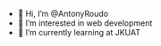 - 👋 Hi, I’m @AntonyRoudo
- 👀 I’m interested in web development
- 🌱 I’m currently learning at JKUAT

<!---
AntonyRoudo/AntonyRoudo is a ✨ special ✨ repository because its `README.md` (this file) appears on your GitHub profile.
You can click the Preview link to take a look at your changes.
--->
